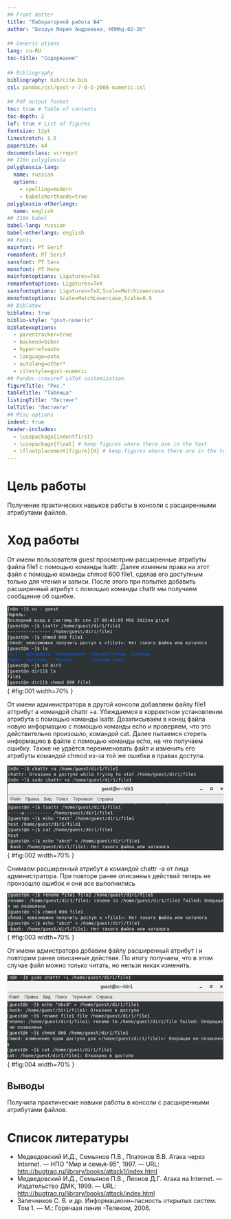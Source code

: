 ```yaml
---
## Front matter
title: "Лабораторной работа №4"
author: "Безрук Мария Андреевна, НПМбд-02-20"

## Generic otions
lang: ru-RU
toc-title: "Содержание"

## Bibliography
bibliography: bib/cite.bib
csl: pandoc/csl/gost-r-7-0-5-2008-numeric.csl

## Pdf output format
toc: true # Table of contents
toc-depth: 2
lof: true # List of figures
fontsize: 12pt
linestretch: 1.5
papersize: a4
documentclass: scrreprt
## I18n polyglossia
polyglossia-lang:
  name: russian
  options:
	- spelling=modern
	- babelshorthands=true
polyglossia-otherlangs:
  name: english
## I18n babel
babel-lang: russian
babel-otherlangs: english
## Fonts
mainfont: PT Serif
romanfont: PT Serif
sansfont: PT Sans
monofont: PT Mono
mainfontoptions: Ligatures=TeX
romanfontoptions: Ligatures=TeX
sansfontoptions: Ligatures=TeX,Scale=MatchLowercase
monofontoptions: Scale=MatchLowercase,Scale=0.9
## Biblatex
biblatex: true
biblio-style: "gost-numeric"
biblatexoptions:
  - parentracker=true
  - backend=biber
  - hyperref=auto
  - language=auto
  - autolang=other*
  - citestyle=gost-numeric
## Pandoc-crossref LaTeX customization
figureTitle: "Рис."
tableTitle: "Таблица"
listingTitle: "Листинг"
lolTitle: "Листинги"
## Misc options
indent: true
header-includes:
  - \usepackage{indentfirst}
  - \usepackage{float} # keep figures where there are in the text
  - \floatplacement{figure}{H} # keep figures where there are in the text
---
```


# Цель работы

Получение практических навыков работы в консоли с расширенными атрибутами файлов.

# Ход работы

От имени пользователя guest просмотрим расширенные атрибуты файла file1 с помощью команды lsattr. Далее изменим права на этот файл с помощью команды chmod 600 file1, сделав его доступным только для чтения и записи. После этого при попытке добавить расширенный атрибут с помощью команды chattr мы получаем сообщение об ошибке.

![](image/1.jpg){ #fig:001 width=70% }

От имени администратора в другой консоли добавляем файлу file1 аттрибут a командой chattr +a. Убеждаемся в корректном установлении атрибута с помощью команды lsattr. Дозаписываем в конец файла новую информацию с помощью команды echo и проверяем, что это действительно произошло, командой cat. Далее пытаемся стереть информацию в файле с помощью команды echo, на что получаем ошибку. Также не удаётся переименовать файл и изменить его атрибуты командой chmod из-за той же ошибки в правах доступа.

![](image/2.jpg){ #fig:002 width=70% }

Снимаем расширенный атрибут a командой chattr -a от лица администратора. При повторе ранее описанных действий теперь не произошло ошибок и они все выполнились

![](image/3.jpg){ #fig:003 width=70% }

От имени адмистратора добавим файлу расширенный атрибут i и повторим ранее описанные действия. По итогу получаем, что в этом случае файл можно только читать, но нельзя никак изменить.

![](image/4.jpg){ #fig:004 width=70% }

## Выводы

Получила практические навыки работы в консоли с расширенными атрибутами файлов.


# Список литературы

- Медведовский И.Д., Семьянов П.В., Платонов В.В. Атака через Internet. — НПО "Мир и семья-95",  1997. — URL: http://bugtraq.ru/library/books/attack1/index.html
- Медведовский И.Д., Семьянов П.В., Леонов Д.Г.  Атака на Internet. — Издательство ДМК, 1999. — URL: http://bugtraq.ru/library/books/attack/index.html
- Запечников С. В. и др. Информационн~пасность открытых систем. Том 1. — М.: Горячаая линия -Телеком, 2006.

